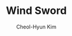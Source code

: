 --- 
slug: "wind-sword"
title: "Wind Sword"
publishdate: "2018-12-11"
src: "https://365manga.net/manga/wind-sword"
author: "Cheol-Hyun Kim"
image: "https://data.365manga.net/images/thumbnails/32807-wind-sword.jpg"
tags: ["Action","Historical","Martial arts"]
chapters: ["Chapter 3 ","Chapter 2 ","Chapter 1 ","Oneshot"]
chapterlinks: ["https://365manga.net/wind-sword/chapter-3.html","https://365manga.net/wind-sword/chapter-2.html","https://365manga.net/wind-sword/chapter-1.html","https://365manga.net/wind-sword/chapter-0.html"]
description: "The world is riddled with beasts and demons, however little do people know that a magical barrier is currently sealing away high-level demons. There are those who wish to break the barrier and bring about the end of the world, and those who wish to protect it and its inhabitants. A great battle with heroes, villains, demons and magic is about to begin and will determine the fate of the world."
---